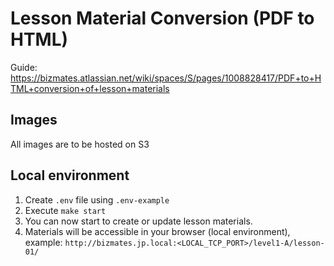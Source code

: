 # Lesson Material Conversion (PDF to HTML)
Guide: https://bizmates.atlassian.net/wiki/spaces/S/pages/1008828417/PDF+to+HTML+conversion+of+lesson+materials

## Images
All images are to be hosted on S3

## Local environment
1. Create `.env` file using `.env-example`
2. Execute `make start`
3. You can now start to create or update lesson materials.
3. Materials will be accessible in your browser (local environment), example: `http://bizmates.jp.local:<LOCAL_TCP_PORT>/level1-A/lesson-01/`
